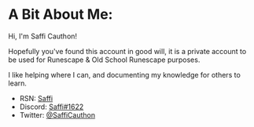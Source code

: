 # A Bit About Me:
Hi, I'm Saffi Cauthon!

Hopefully you've found this account in good will, it is a private account to be used for Runescape & Old School Runescape purposes.

I like helping where I can, and documenting my knowledge for others to learn.

- RSN: [Saffi](https://www.templeosrs.com/player/overview.php?player=Saffi)
- Discord: [Saffi#1622](https://discordapp.com/users/201915249027186688/)
- Twitter: [@SaffiCauthon](https://twitter.com/SaffiCauthon)
